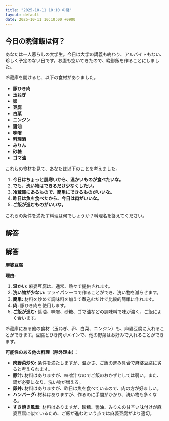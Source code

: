```yaml
---
title: "2025-10-11 10:10 の謎"
layout: default
date: 2025-10-11 10:10:00 +0900
---
```

## 今日の晩御飯は何？

あなたは一人暮らしの大学生。今日は大学の講義も終わり、アルバイトもない、珍しく予定のない日です。お腹も空いてきたので、晩御飯を作ることにしました。

冷蔵庫を開けると、以下の食材がありました。

*   **豚ひき肉**
*   **玉ねぎ**
*   **卵**
*   **豆腐**
*   **白菜**
*   **ニンジン**
*   **醤油**
*   **味噌**
*   **料理酒**
*   **みりん**
*   **砂糖**
*   **ゴマ油**

これらの食材を見て、あなたは以下のことを考えました。

1.  **今日はちょっと肌寒いから、温かいものが食べたいな。**
2.  **でも、洗い物はできるだけ少なくしたい。**
3.  **冷蔵庫にあるもので、簡単にできるものがいいな。**
4.  **昨日は魚を食べたから、今日は肉がいいな。**
5.  **ご飯が進むものがいいな。**

これらの条件を満たす料理は何でしょうか？料理名を答えてください。

## 解答

## 解答

**麻婆豆腐**

**理由:**

1.  **温かい:** 麻婆豆腐は、通常、熱々で提供されます。
2.  **洗い物が少ない:** フライパン一つで作ることができ、洗い物を減らせます。
3.  **簡単:** 材料を炒めて調味料を加えて煮込むだけで比較的簡単に作れます。
4.  **肉:** 豚ひき肉を使用します。
5.  **ご飯が進む:** 醤油、味噌、砂糖、ゴマ油などの調味料で味が濃く、ご飯によく合います。

冷蔵庫にある他の食材（玉ねぎ、卵、白菜、ニンジン）も、麻婆豆腐に入れることができます。豆腐とひき肉がメインで、他の野菜はお好みで入れることができます。

**可能性のある他の料理（除外理由）：**

*   **肉野菜炒め:** 条件を満たしますが、温かさ、ご飯の進み具合で麻婆豆腐に劣ると考えられます。
*   **豚汁:** 材料はありますが、味噌汁なのでご飯のおかずとしては弱い。また、鍋が必要になり、洗い物が増える。
*   **卵丼:** 材料はありますが、昨日は魚を食べているので、肉の方が好ましい。
*   **ハンバーグ:** 材料はありますが、作るのに手間がかかり、洗い物も多くなる。
*   **すき焼き風煮:** 材料はありますが、砂糖、醤油、みりんの甘辛い味付けが麻婆豆腐に似ているため、ご飯が進むという点では麻婆豆腐がより適切。

